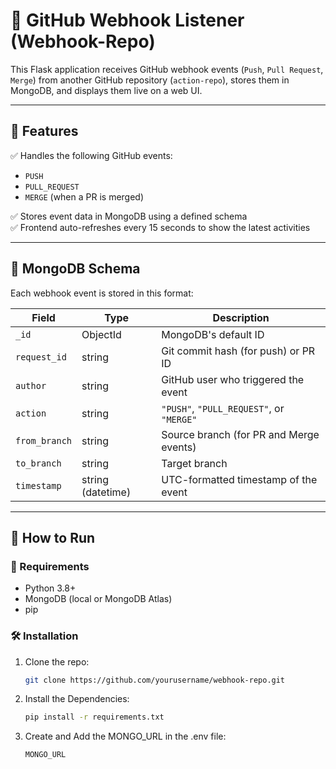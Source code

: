 # 📡 GitHub Webhook Listener (Webhook-Repo)

This Flask application receives GitHub webhook events (`Push`, `Pull Request`, `Merge`) from another GitHub repository (`action-repo`), stores them in MongoDB, and displays them live on a web UI.

---

## 📌 Features

✅ Handles the following GitHub events:
- `PUSH`
- `PULL_REQUEST`
- `MERGE` (when a PR is merged)

✅ Stores event data in MongoDB using a defined schema  
✅ Frontend auto-refreshes every 15 seconds to show the latest activities

---

## 🧠 MongoDB Schema

Each webhook event is stored in this format:

| Field         | Type               | Description                                     |
|---------------|--------------------|-------------------------------------------------|
| `_id`         | ObjectId           | MongoDB's default ID                            |
| `request_id`  | string             | Git commit hash (for push) or PR ID             |
| `author`      | string             | GitHub user who triggered the event             |
| `action`      | string             | `"PUSH"`, `"PULL_REQUEST"`, or `"MERGE"`        |
| `from_branch` | string             | Source branch (for PR and Merge events)         |
| `to_branch`   | string             | Target branch                                   |
| `timestamp`   | string (datetime)  | UTC-formatted timestamp of the event            |

---

## 🚀 How to Run

### 🔧 Requirements

- Python 3.8+
- MongoDB (local or MongoDB Atlas)
- pip

### 🛠️ Installation

1. Clone the repo:
   ```bash
   git clone https://github.com/yourusername/webhook-repo.git

2. Install the Dependencies:
   ```bash
   pip install -r requirements.txt

3. Create and Add the MONGO_URL in the .env file:
   ```bash
   MONGO_URL
